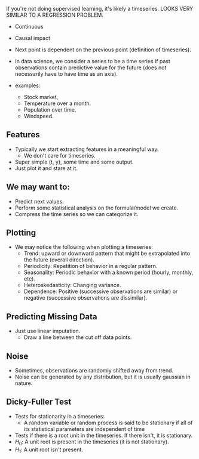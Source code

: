 If you're not doing supervised learning, it's likely a timeseries.
LOOKS VERY SIMILAR TO A REGRESSION PROBLEM.

- Continuous
- Causal impact
- Next point is dependent on the previous point (definition of timeseries).

- In data science, we consider a series to be a time series if past observations contain predictive value for the future (does not necessarily have to have time as an axis).
- examples:
	- Stock market,
	- Temperature over a month.
	- Population over time.
	- Windspeed.
## Features
- Typically we start extracting features in a meaningful way.
	- We don't care for timeseries.
- Super simple (t, y), some time and some output.
- Just plot it and stare at it.
## We may want to:
- Predict next values.
- Perform some statistical analysis on the formula/model we create.
- Compress the time series so we can categorize it.
## Plotting
- We may notice the following when plotting a timeseries:
	- Trend: upward or downward pattern that might be extrapolated into the future (overall direction).
	- Periodicity: Repetition of behavior in a regular pattern.
	- Seasonality: Periodic behavior with a known period (hourly, monthly, etc).
	- Heteroskedasticity: Changing variance.
	- Dependence: Positive (successive observations are similar) or negative (successive observations are dissimilar).
## Predicting Missing Data
- Just use linear imputation. 
	- Draw a line between the cut off data points.
## Noise
- Sometimes, observations are randomly shifted away from trend.
- Noise can be generated by any distribution, but it is usually gaussian in nature.
## Dicky-Fuller Test
- Tests for stationarity in a timeseries:
	- A random variable or random process is said to be stationary if all of its statistical parameters are independent of time
- Tests if there is a root unit in the timeseries. If there isn't, it is stationary.
- $H_0$: A unit root is present in the timeseries (it is not stationary).
- $H_1$: A unit root isn't present.

